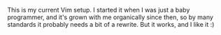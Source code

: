 This is my current Vim setup.  I started it when I was just a baby programmer,
and it's grown with me organically since then, so by many standards it probably
needs a bit of a rewrite.  But it works, and I like it :)

